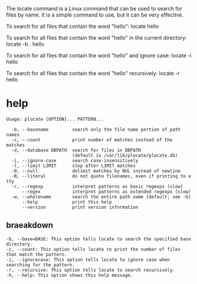 The locate command is a Linux command that can be used to search for files by name. It is a simple command to use, but it can be very effective.

To search for all files that contain the word "hello":
locate hello

To search for all files that contain the word "hello" in the current directory:
locate -b . hello

To search for all files that contain the word "hello" and ignore case:
locate -i hello

To search for all files that contain the word "hello" recursively:
locate -r hello


# help

```
Usage: plocate [OPTION]... PATTERN...

  -b, --basename         search only the file name portion of path names
  -c, --count            print number of matches instead of the matches
  -d, --database DBPATH  search for files in DBPATH
                         (default is /var/lib/plocate/plocate.db)
  -i, --ignore-case      search case-insensitively
  -l, --limit LIMIT      stop after LIMIT matches
  -0, --null             delimit matches by NUL instead of newline
  -N, --literal          do not quote filenames, even if printing to a tty
  -r, --regexp           interpret patterns as basic regexps (slow)
      --regex            interpret patterns as extended regexps (slow)
  -w, --wholename        search the entire path name (default; see -b)
      --help             print this help
      --version          print version information

```

## braeakdown

```
-b, --base=BASE: This option tells locate to search the specified base directory.
-c, --count: This option tells locate to print the number of files that match the pattern.
-i, --ignorecase: This option tells locate to ignore case when searching for the pattern.
-r, --recursive: This option tells locate to search recursively.
-h, --help: This option shows this help message.
```


